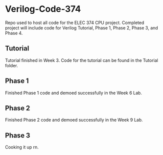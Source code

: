 # Verilog-Code-374

Repo used to host all code for the ELEC 374 CPU project. Completed project will include code for Verilog Tutorial, Phase 1, Phase 2, Phase 3, and Phase 4.

## Tutorial
Tutorial finished in Week 3. Code for the tutorial can be found in the Tutorial folder.

## Phase 1
Finished Phase 1 code and demoed successfully in the Week 6 Lab.

## Phase 2
Finished Phase 2 code and demoed successfully in the Week 9 Lab.

## Phase 3
Cooking it up rn.

